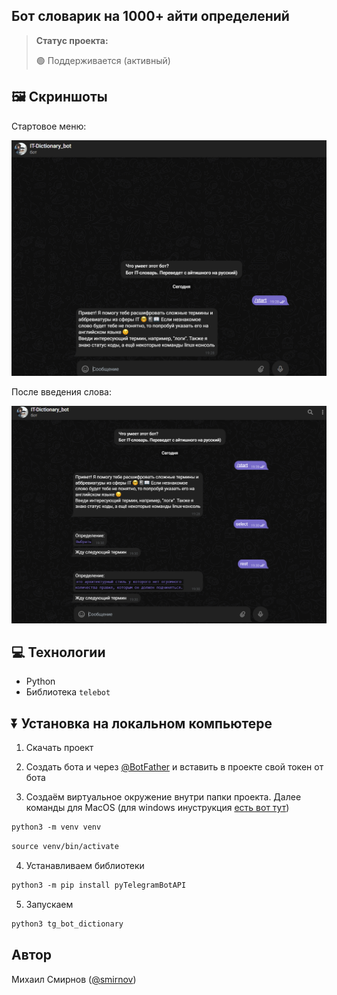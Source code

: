 <h2>Бот словарик на 1000+ айти определений</h2>

> **Статус проекта:**
>
> 🟢 Поддерживается (активный) 

## 🖼 Скриншоты

Стартовое меню:

![image](https://raw.githubusercontent.com/itsmismi/tg_bot_dictionary/refs/heads/main/start.png)

После введения слова:

![image](https://raw.githubusercontent.com/itsmismi/tg_bot_dictionary/refs/heads/main/result.png)


## 💻 Технологии

* Python
* Библиотека `telebot`

## ⏬ Установка на локальном компьютере

1. Скачать проект
   
2. Создать бота и через [@BotFather](https://t.me/BotFather) и вставить в проекте свой токен от бота

3. Создаём виртуальное окружение внутри папки проекта.
Далее команды для MacOS (для windows инуструкция [есть вот тут](https://realpython.com/python-virtual-environments-a-primer/#create-it))

``` markdown
python3 -m venv venv
```

``` markdown
source venv/bin/activate
```
4. Устанавливаем библиотеки

``` markdown
python3 -m pip install pyTelegramBotAPI
```

5. Запускаем
``` markdown
python3 tg_bot_dictionary
```

## Автор

Михаил Смирнов ([@smirnov](https://t.me/itsmismi))

